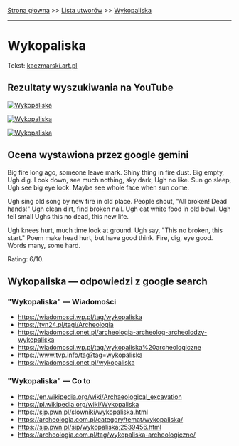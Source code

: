 [Strona głowna](../index.md) >> [Lista utworów](../list.md) >> [Wykopaliska](654.md)

---

# Wykopaliska

Tekst: [kaczmarski.art.pl](https://www.kaczmarski.art.pl/tworczosc/wiersze/wykopaliska/)

## Rezultaty wyszukiwania na YouTube

[![Wykopaliska](http://img.youtube.com/vi/AwpHp_VmSEs/0.jpg)](https://www.youtube.com/watch?v=AwpHp_VmSEs "Jacek Kaczmarski - Wykopaliska - YouTube")

[![Wykopaliska](http://img.youtube.com/vi/1Aj7hffbNgk/0.jpg)](https://www.youtube.com/watch?v=1Aj7hffbNgk "Jacek Kaczmarski - Wykopaliska - YouTube")

[![Wykopaliska](http://img.youtube.com/vi/eH0G3MmiJLY/0.jpg)](https://www.youtube.com/watch?v=eH0G3MmiJLY "Jacek Kaczmarski - Wykopaliska  Tekst - YouTube")

## Ocena wystawiona przez google gemini

Big fire long ago, someone leave mark. Shiny thing in fire dust. Big empty, Ugh dig. Look down, see much nothing, sky dark, Ugh no like. Sun go sleep, Ugh see big eye look. Maybe see whole face when sun come.

Ugh sing old song by new fire in old place. People shout, "All broken! Dead hands!" Ugh clean dirt, find broken nail. Ugh eat white food in old bowl. Ugh tell small Ughs this no dead, this new life.

Ugh knees hurt, much time look at ground. Ugh say, "This no broken, this start." Poem make head hurt, but have good think. Fire, dig, eye good. Words many, some hard.

Rating: 6/10.


## Wykopaliska — odpowiedzi z google search

### "Wykopaliska" — Wiadomości

 - <https://wiadomosci.wp.pl/tag/wykopaliska>
 - <https://tvn24.pl/tagi/Archeologia>
 - <https://wiadomosci.onet.pl/archeologia-archeolog-archeolodzy-wykopaliska>
 - <https://wiadomosci.wp.pl/tag/wykopaliska%20archeologiczne>
 - <https://www.tvp.info/tag?tag=wykopaliska>
 - <https://wiadomosci.onet.pl/wykopaliska>

### "Wykopaliska" — Co to

 - <https://en.wikipedia.org/wiki/Archaeological_excavation>
 - <https://pl.wikipedia.org/wiki/Wykopaliska>
 - <https://sjp.pwn.pl/slowniki/wykopaliska.html>
 - <https://archeologia.com.pl/category/temat/wykopaliska/>
 - <https://sjp.pwn.pl/sjp/wykopaliska;2539456.html>
 - <https://archeologia.com.pl/tag/wykopaliska-archeologiczne/>

